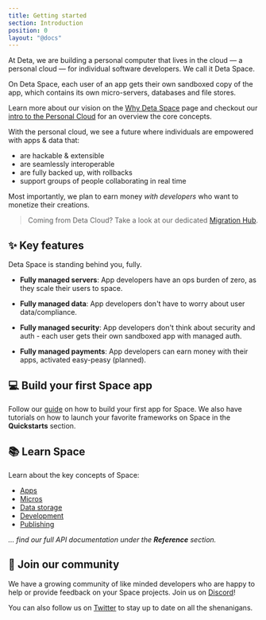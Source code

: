 ```yaml
---
title: Getting started
section: Introduction
position: 0
layout: "@docs"
---
```


At Deta, we are building a personal computer that lives in the cloud — a personal cloud — for individual software developers. We call it Deta Space.

On Deta Space, each user of an app gets their own sandboxed copy of the app, which contains its own micro-servers, databases and file stores.

Learn more about our vision on the [Why Deta Space](/docs/en/introduction/why-deta) page and checkout our [intro to the Personal Cloud](/docs/en/introduction/personal-cloud) for an overview the core concepts.

With the personal cloud, we see a future where individuals are empowered with apps & data that:
- are hackable & extensible
- are seamlessly interoperable
- are fully backed up, with rollbacks
- support groups of people collaborating in real time

Most importantly, we plan to earn money *with developers* who want to monetize their creations.

> Coming from Deta Cloud? Take a look at our dedicated [Migration Hub](/migration).

## ✨ Key features

Deta Space is standing behind you, fully.

- **Fully managed servers**: App developers have an ops burden of zero, as they scale their users to space.

- **Fully managed data**: App developers don't have to worry about user data/compliance.

- **Fully managed security**: App developers don't think about security and auth - each user gets their own sandboxed app with managed auth.

- **Fully managed payments**: App developers can earn money with their apps, activated easy-peasy (planned).

## 💻 Build your first Space app

Follow our [guide](/docs/en/introduction/first-app) on how to build your first app for Space. We also have tutorials on how to launch your favorite frameworks on Space in the **Quickstarts** section.

## 📚 Learn Space

Learn about the key concepts of Space:

- [Apps](/docs/en/introduction/app-anatomy)
- [Micros](/docs/en/basics/micros)
- [Data storage](/docs/en/basics/data)
- [Development](/docs/en/basics/revisions)
- [Publishing](/docs/en/basics/releases)

*… find our full API documentation under the **Reference** section.*

## 💬 Join our community

We have a growing community of like minded developers who are happy to help or provide feedback on your Space projects. Join us on [Discord](https://go.deta.dev/discord)!

You can also follow us on [Twitter](https://twitter.com/detahq) to stay up to date on all the shenanigans.